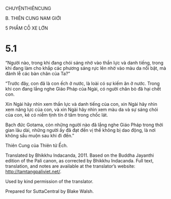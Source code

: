 CHUYỆNTHIÊNCUNG

B. THIÊN CUNG NAM GIỚI

5 PHẨM CỖ XE LỚN

# 5.1

“Người nào, trong khi đang chói sáng nhờ vào thần lực và danh tiếng, trong khi đang làm cho khắp các phương sáng rực lên nhờ vào màu da nổi bật, mà đảnh lễ các bàn chân của Ta?”

“Trước đây, con đã là con ếch ở nước, là loài có sự kiếm ăn ở nước. Trong khi con đang lắng nghe Giáo Pháp của Ngài, có người chăn bò đã hại chết con.

Xin Ngài hãy nhìn xem thần lực và danh tiếng của con, xin Ngài hãy nhìn xem năng lực của con, và xin Ngài hãy nhìn xem màu da và sự sáng chói của con, kẻ có niềm tịnh tín ở tâm trong chốc lát.

Bạch đức Gotama, còn những người nào đã lắng nghe Giáo Pháp trong thời gian lâu dài, những người ấy đã đạt đến vị thế không bị dao động, là nơi không sầu muộn sau khi đi đến.”

Thiên Cung của Thiên tử Ếch.

Translated by Bhikkhu Indacanda, 2011. Based on the Buddha Jayanthi edition of the Pali canon, as corrected by Bhikkhu Indacanda. Full text, translation, and notes are available at the translator’s website: http://tamtangpaliviet.net/.

Used by kind permission of the translator.

Prepared for SuttaCentral by Blake Walsh.